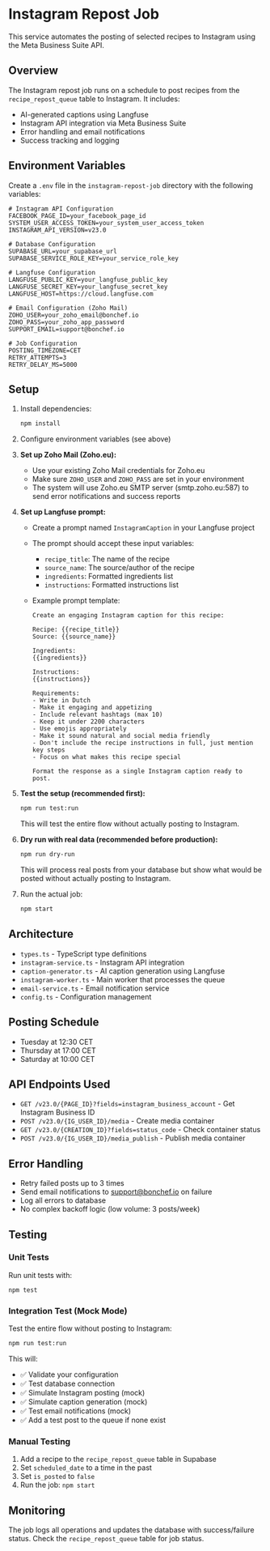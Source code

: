 # Instagram Repost Job

This service automates the posting of selected recipes to Instagram using the Meta Business Suite API.

## Overview

The Instagram repost job runs on a schedule to post recipes from the `recipe_repost_queue` table to Instagram. It includes:

- AI-generated captions using Langfuse
- Instagram API integration via Meta Business Suite
- Error handling and email notifications
- Success tracking and logging

## Environment Variables

Create a `.env` file in the `instagram-repost-job` directory with the following variables:

```env
# Instagram API Configuration
FACEBOOK_PAGE_ID=your_facebook_page_id
SYSTEM_USER_ACCESS_TOKEN=your_system_user_access_token
INSTAGRAM_API_VERSION=v23.0

# Database Configuration
SUPABASE_URL=your_supabase_url
SUPABASE_SERVICE_ROLE_KEY=your_service_role_key

# Langfuse Configuration
LANGFUSE_PUBLIC_KEY=your_langfuse_public_key
LANGFUSE_SECRET_KEY=your_langfuse_secret_key
LANGFUSE_HOST=https://cloud.langfuse.com

# Email Configuration (Zoho Mail)
ZOHO_USER=your_zoho_email@bonchef.io
ZOHO_PASS=your_zoho_app_password
SUPPORT_EMAIL=support@bonchef.io

# Job Configuration
POSTING_TIMEZONE=CET
RETRY_ATTEMPTS=3
RETRY_DELAY_MS=5000
```

## Setup

1. Install dependencies:

    ```bash
    npm install
    ```

2. Configure environment variables (see above)

3. **Set up Zoho Mail (Zoho.eu):**
    - Use your existing Zoho Mail credentials for Zoho.eu
    - Make sure `ZOHO_USER` and `ZOHO_PASS` are set in your environment
    - The system will use Zoho.eu SMTP server (smtp.zoho.eu:587) to send error notifications and success reports

4. **Set up Langfuse prompt:**
    - Create a prompt named `InstagramCaption` in your Langfuse project
    - The prompt should accept these input variables:
        - `recipe_title`: The name of the recipe
        - `source_name`: The source/author of the recipe
        - `ingredients`: Formatted ingredients list
        - `instructions`: Formatted instructions list
    - Example prompt template:

        ```
        Create an engaging Instagram caption for this recipe:

        Recipe: {{recipe_title}}
        Source: {{source_name}}

        Ingredients:
        {{ingredients}}

        Instructions:
        {{instructions}}

        Requirements:
        - Write in Dutch
        - Make it engaging and appetizing
        - Include relevant hashtags (max 10)
        - Keep it under 2200 characters
        - Use emojis appropriately
        - Make it sound natural and social media friendly
        - Don't include the recipe instructions in full, just mention key steps
        - Focus on what makes this recipe special

        Format the response as a single Instagram caption ready to post.
        ```

5. **Test the setup (recommended first):**

    ```bash
    npm run test:run
    ```

    This will test the entire flow without actually posting to Instagram.

6. **Dry run with real data (recommended before production):**

    ```bash
    npm run dry-run
    ```

    This will process real posts from your database but show what would be posted without actually posting to Instagram.

7. Run the actual job:
    ```bash
    npm start
    ```

## Architecture

- `types.ts` - TypeScript type definitions
- `instagram-service.ts` - Instagram API integration
- `caption-generator.ts` - AI caption generation using Langfuse
- `instagram-worker.ts` - Main worker that processes the queue
- `email-service.ts` - Email notification service
- `config.ts` - Configuration management

## Posting Schedule

- Tuesday at 12:30 CET
- Thursday at 17:00 CET
- Saturday at 10:00 CET

## API Endpoints Used

- `GET /v23.0/{PAGE_ID}?fields=instagram_business_account` - Get Instagram Business ID
- `POST /v23.0/{IG_USER_ID}/media` - Create media container
- `GET /v23.0/{CREATION_ID}?fields=status_code` - Check container status
- `POST /v23.0/{IG_USER_ID}/media_publish` - Publish media container

## Error Handling

- Retry failed posts up to 3 times
- Send email notifications to support@bonchef.io on failure
- Log all errors to database
- No complex backoff logic (low volume: 3 posts/week)

## Testing

### Unit Tests

Run unit tests with:

```bash
npm test
```

### Integration Test (Mock Mode)

Test the entire flow without posting to Instagram:

```bash
npm run test:run
```

This will:

- ✅ Validate your configuration
- ✅ Test database connection
- ✅ Simulate Instagram posting (mock)
- ✅ Simulate caption generation (mock)
- ✅ Test email notifications (mock)
- ✅ Add a test post to the queue if none exist

### Manual Testing

1. Add a recipe to the `recipe_repost_queue` table in Supabase
2. Set `scheduled_date` to a time in the past
3. Set `is_posted` to `false`
4. Run the job: `npm start`

## Monitoring

The job logs all operations and updates the database with success/failure status. Check the `recipe_repost_queue` table for job status.
